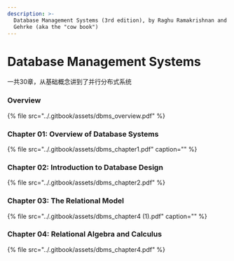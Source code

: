 ```yaml
---
description: >-
  Database Management Systems (3rd edition), by Raghu Ramakrishnan and Johannes
  Gehrke (aka the "cow book")
---
```


# Database Management Systems

一共30章，从基础概念讲到了并行分布式系统

### Overview

{% file src="../.gitbook/assets/dbms\_overview.pdf" %}

### Chapter 01: Overview of Database Systems

{% file src="../.gitbook/assets/dbms\_chapter1.pdf" caption="" %}

### Chapter 02: Introduction to Database Design

{% file src="../.gitbook/assets/dbms\_chapter2.pdf" %}

### Chapter 03: The Relational Model

{% file src="../.gitbook/assets/dbms\_chapter4 \(1\).pdf" caption="" %}

### Chapter 04: Relational Algebra and Calculus

{% file src="../.gitbook/assets/dbms\_chapter4.pdf" %}



